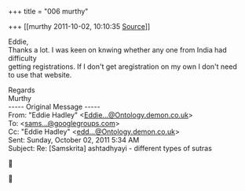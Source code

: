 +++
title = "006 murthy"

+++
[[murthy	2011-10-02, 10:10:35 [Source](https://groups.google.com/g/samskrita/c/N2YKIS1Sgi0)]]



Eddie,  
Thanks a lot. I was keen on knwing whether any one from India had difficulty  
getting registrations. If I don't get aregistration on my own I don't need  
to use that website.

  
Regards  
Murthy  
----- Original Message -----  
From: "Eddie Hadley" \<[Eddie...@Ontology.demon.co.uk]()\>  
To: \<[sams...@googlegroups.com]()\>  
Cc: "Eddie Hadley" \<[edd...@Ontology.demon.co.uk]()\>  
Sent: Sunday, October 02, 2011 5:34 AM  
Subject: Re: \[Samskrita\] ashtadhyayi - different types of sutras





